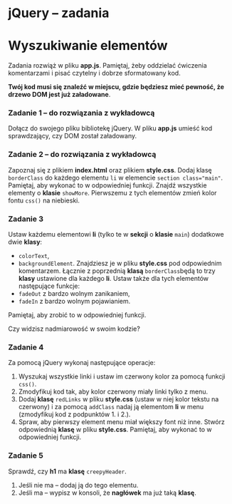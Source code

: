 # jQuery &ndash; zadania
# Wyszukiwanie elementów

Zadania rozwiąż w pliku **app.js**.
Pamiętaj, żeby oddzielać ćwiczenia komentarzami i pisać czytelny i dobrze sformatowany kod.

**Twój kod musi się znaleźć w miejscu, gdzie będziesz mieć pewność, że drzewo DOM jest już załadowane**.

### Zadanie 1 &ndash; do rozwiązania z wykładowcą
Dołącz do swojego pliku bibliotekę jQuery. W pliku **app.js** umieść kod sprawdzający, czy DOM został załadowany.

### Zadanie 2 &ndash; do rozwiązania z wykładowcą
Zapoznaj się z plikiem **index.html** oraz plikiem **style.css**. Dodaj klasę ```borderClass``` do każdego elementu ```li``` w elemencie ```section class="main"```. Pamiętaj, aby wykonać to w odpowiedniej funkcji.
Znajdź wszystkie elementy o **klasie** ```showMore```. Pierwszemu z tych elementów zmień kolor fontu ```css()``` na niebieski.


### Zadanie 3
Ustaw każdemu elementowi **li** (tylko te w **sekcji** o **klasie** ```main```) dodatkowe dwie **klasy**:
* ```colorText```,
* ```backgroundElement```.
Znajdziesz je w pliku **style.css** pod odpowiednim komentarzem.
Łącznie z poprzednią **klasą** ```borderClass```będą to trzy **klasy** ustawione dla każdego **li**. Ustaw także dla tych elementów następujące funkcje:
* ```fadeOut``` z bardzo wolnym zanikaniem,
* ```fadeIn``` z bardzo wolnym pojawianiem.

Pamiętaj, aby zrobić to w odpowiedniej funkcji.

Czy widzisz nadmiarowość w swoim kodzie?

### Zadanie 4
Za pomocą jQuery wykonaj następujące operacje:

 1. Wyszukaj wszystkie linki i ustaw im czerwony kolor za pomocą funkcji ```css()```.
 2. Zmodyfikuj kod tak, aby kolor czerwony miały linki tylko z menu.
 3. Dodaj **klasę** ```redLinks``` w pliku **style.css** (ustaw w niej kolor tekstu na czerwony) i za pomocą ```addClass``` nadaj ją elementom **li** w menu (zmodyfikuj kod z podpunktów 1. i 2.).
 4. Spraw, aby pierwszy element menu miał większy font niż inne. Stwórz odpowiednią **klasę** w pliku **style.css**.
 Pamiętaj, aby wykonać to w odpowiedniej funkcji.

### Zadanie 5
Sprawdź, czy **h1** ma **klasę** ```creepyHeader```.
1. Jeśli nie ma &ndash; dodaj ją do tego elementu.
2. Jeśli ma &ndash; wypisz w konsoli, że **nagłówek** ma już taką **klasę**.
